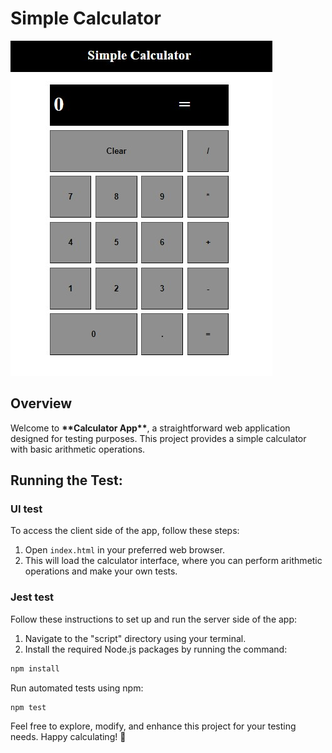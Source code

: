 <h1>Simple Calculator</h1>

<img src="Screenshot.jpg"/>

<h2>Overview</h2>
<p>Welcome to <strong>**Calculator App**</strong>, a straightforward web application designed for testing purposes. This project provides a simple calculator with basic arithmetic operations.</p>

<h2>Running the Test:</h2>
<h3>UI test</h3>
<p>To access the client side of the app, follow these steps:</p>
<ol>
    <li>Open <code>index.html</code> in your preferred web browser.</li>
    <li>
        This will load the calculator interface, where you can perform arithmetic operations and make your own tests.
    </li>
</ol>

<h3>Jest test</h3>
<p>Follow these instructions to set up and run the server side of the app:</p>
<ol>
    <li>Navigate to the "script" directory using your terminal.</li>
    <li>Install the required Node.js packages by running the command:</li>
</ol>

```bash
npm install
```

<p>Run automated tests using npm:</p>

```bash
npm test
```

<p>
    Feel free to explore, modify, and enhance this project for your testing needs. Happy calculating! 🧮
</p>


